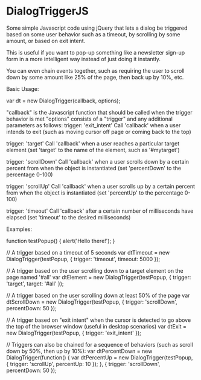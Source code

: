 DialogTriggerJS
===============

Some simple Javascript code using jQuery that lets a dialog be triggered based on some user behavior such as a timeout, by scrolling by some amount, or based on exit intent.

This is useful if you want to pop-up something like a newsletter sign-up form in a more intelligent way instead of just doing it instantly.

You can even chain events together, such as requiring the user to scroll down by some amount like 25% of the page, then back up by 10%, etc.

Basic Usage:

var dt = new DialogTrigger(callback, options);

"callback" is the Javascript function that should be called when the trigger behavior is met
"options" consists of a "trigger" and any additional parameters as follows:
   trigger: 'exit_intent'
   Call 'callback' when a user intends to exit (such as moving cursor off page or coming back to the top)
   
   trigger: 'target'
   Call 'callback' when a user reaches a particular target element (set 'target' to the name of the element, such as '#mytarget')
   
   trigger: 'scrollDown'
   Call 'callback' when a user scrolls down by a certain percent from when the object is instantiated (set 'percentDown' to the percentage 0-100)
   
   trigger: 'scrollUp'
   Call 'callback' when a user scrolls up by a certain percent from when the object is instantiated (set 'percentUp' to the percentage 0-100)
   
   trigger: 'timeout'
   Call 'callback' after a certain number of milliseconds have elapsed (set 'timeout' to the desired milliseconds)

Examples:

   function testPopup() {
      alert('Hello there!');
   }
   
   // A trigger based on a timeout of 5 seconds
   var dtTimeout = new DialogTrigger(testPopup, { trigger: 'timeout', timeout: 5000 });
   
   // A trigger based on the user scrolling down to a target element on the page named '#all'
   var dtElement = new DialogTrigger(testPopup, { trigger: 'target', target: '#all' });
   
   // A trigger based on the user scrolling down at least 50% of the page
   var dtScrollDown = new DialogTrigger(testPopup, { trigger: 'scrollDown', percentDown: 50 });
   
   // A trigger based on "exit intent" when the cursor is detected to go above the top of the browser window (useful in desktop scenarios)
   var dtExit = new DialogTrigger(testPopup, { trigger: 'exit_intent' });
   
   // Triggers can also be chained for a sequence of behaviors (such as scroll down by 50%, then up by 10%):
   var dtPercentDown = new DialogTrigger(function() {
      var dtPercentUp = new DialogTrigger(testPopup, { trigger: 'scrollUp', percentUp: 10 });
   }, { trigger: 'scrollDown', percentDown: 50 });

